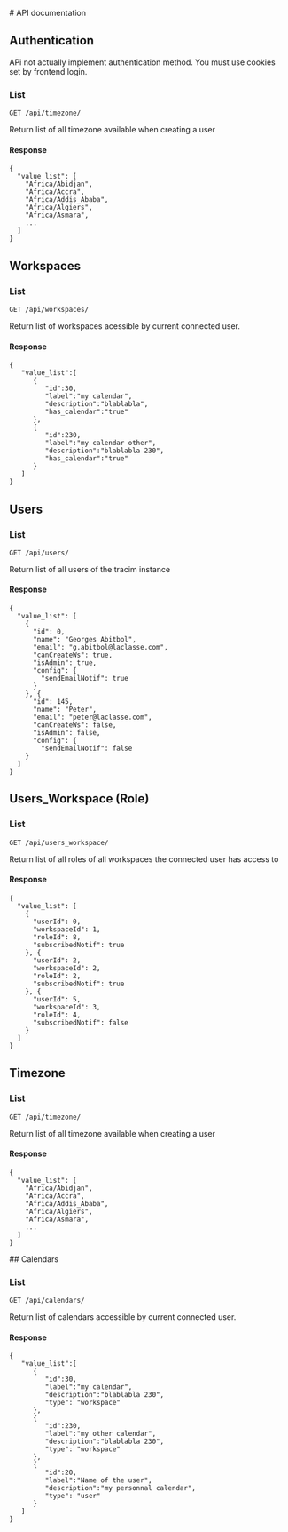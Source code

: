 # API documentation

## Authentication

APi not actually implement authentication method. You must use cookies set by
frontend login.

### List

    GET /api/timezone/

Return list of all timezone available when creating a user

#### Response

    {
      "value_list": [
        "Africa/Abidjan",
        "Africa/Accra",
        "Africa/Addis_Ababa",
        "Africa/Algiers",
        "Africa/Asmara",
        ...
      ]
    }


## Workspaces

### List

    GET /api/workspaces/

Return list of workspaces acessible by current connected user.

#### Response

    {
       "value_list":[
          {
             "id":30,
             "label":"my calendar",
             "description":"blablabla",
             "has_calendar":"true"
          },
          {
             "id":230,
             "label":"my calendar other",
             "description":"blablabla 230",
             "has_calendar":"true"
          }
       ]
    }

## Users

### List

    GET /api/users/

Return list of all users of the tracim instance

#### Response

    {
      "value_list": [
        {
          "id": 0,
          "name": "Georges Abitbol",
          "email": "g.abitbol@laclasse.com",
          "canCreateWs": true,
          "isAdmin": true,
          "config": {
            "sendEmailNotif": true
          }
        }, {
          "id": 145,
          "name": "Peter",
          "email": "peter@laclasse.com",
          "canCreateWs": false,
          "isAdmin": false,
          "config": {
            "sendEmailNotif": false
        }
      ]
    }

## Users_Workspace (Role)

### List

    GET /api/users_workspace/

Return list of all roles of all workspaces the connected user has access to

#### Response

    {
      "value_list": [
        {
          "userId": 0,
          "workspaceId": 1,
          "roleId": 8,
          "subscribedNotif": true
        }, {
          "userId": 2,
          "workspaceId": 2,
          "roleId": 2,
          "subscribedNotif": true
        }, {
          "userId": 5,
          "workspaceId": 3,
          "roleId": 4,
          "subscribedNotif": false
        }
      ]
    }

## Timezone

### List

    GET /api/timezone/

Return list of all timezone available when creating a user

#### Response

    {
      "value_list": [
        "Africa/Abidjan",
        "Africa/Accra",
        "Africa/Addis_Ababa",
        "Africa/Algiers",
        "Africa/Asmara",
        ...
      ]
    }

## Calendars

### List

    GET /api/calendars/

Return list of calendars accessible by current connected user.

#### Response

    {
       "value_list":[
          {
             "id":30,
             "label":"my calendar",
             "description":"blablabla 230",
             "type": "workspace"
          },
          {
             "id":230,
             "label":"my other calendar",
             "description":"blablabla 230",
             "type": "workspace"
          },
          {
             "id":20,
             "label":"Name of the user",
             "description":"my personnal calendar",
             "type": "user"
          }
       ]
    }
